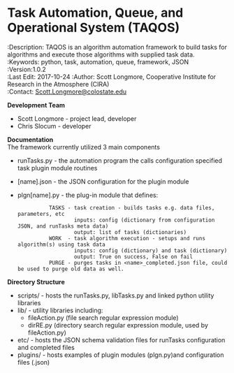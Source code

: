 Task Automation, Queue, and Operational System (TAQOS)
======
:Description: TAQOS is an algorithm automation framework to build tasks for algorithms 
and execute those algorithms with supplied task data.  
:Keywords: python, task, automation, queue, framework, JSON  
:Version:1.0.2  
:Last Edit: 2017-10-24 
:Author: Scott Longmore, Cooperative Institute for Research in the Atmosphere (CIRA)  
:Contact: Scott.Longmore@colostate.edu  

**Development Team**  
* Scott Longmore - project lead, developer  
* Chris Slocum - developer

**Documentation**  
The framework currently utilized 3 main components
* runTasks.py - the automation program the calls configuration specified task plugin module routines
* [name].json - the JSON configuration for the plugin module
* plgn[name].py - the plug-in module that defines:

                TASKS - task creation - builds tasks e.g. data files, parameters, etc 
                        inputs: config (dictionary from configuration JSON, and runTasks meta data)
                        output: list of tasks (dictionaries)
                WORK  - task algorithm execution - setups and runs algorithm(s) using task data
                        inputs: config (dictionary) and task (dictionary) 
                        output: True on success, False on fail 
                PURGE - purges tasks in <name>_completed.json file, could be used to purge old data as well. 

**Directory Structure**
* scripts/ - hosts the runTasks.py, libTasks.py and linked python utility libraries
* lib/ - utility libraries including:
     - fileAction.py (file search regular expression module) 
     - dirRE.py (directory search regular expression module, used by fileAction.py) 
* etc/ - hosts the JSON schema validation files for runTasks configuration and completed files
* plugins/ - hosts examples of plugin modules (plgn<name>.py)and configuration files (<name>.json)
